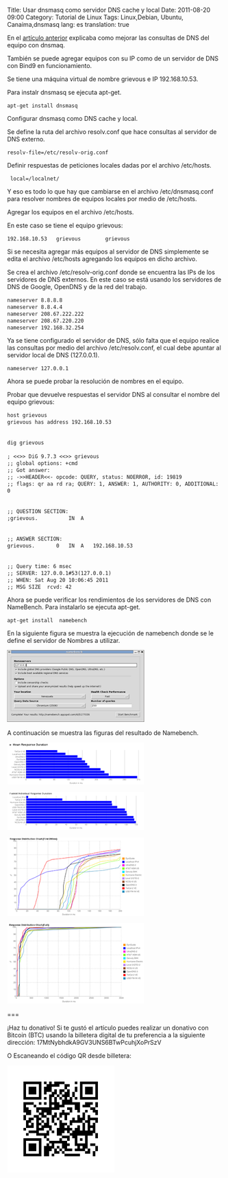 Title: Usar dnsmasq como servidor DNS cache y local
Date: 2011-08-20 09:00
Category: Tutorial de Linux
Tags: Linux,Debian, Ubuntu, Canaima,dnsmasq
lang: es
translation: true

En el [artículo anterior](https://ecrespo.github.io/mejorando-la-velocidad-de-consultas-de-dns-con-dnsmasq-y-probar-pruebas-de-diagnostico.html) explicaba como mejorar las consultas de DNS del equipo con dnsmaq.

También se puede agregar equipos con su IP como de un servidor de DNS con Bind9 en funcionamiento.

Se tiene una máquina virtual de nombre grievous e IP 192.168.10.53.

Para instalr dnsmasq se ejecuta apt-get.

```
apt-get install dnsmasq
```

Configurar dnsmasq como DNS cache y local.

Se define la ruta del archivo resolv.conf que hace consultas al servidor de DNS externo.

```
resolv-file=/etc/resolv-orig.conf
```

Definir respuestas de peticiones locales dadas por el archivo /etc/hosts.

```
 local=/localnet/
```

Y eso es todo lo que hay que cambiarse en el archivo /etc/dnsmasq.conf para resolver nombres de equipos locales por medio de /etc/hosts.

Agregar los equipos en el archivo /etc/hosts.

En este caso se tiene el equipo grievous:

```
192.168.10.53   grievous        grievous
```

Si se necesita agregar más equipos al servidor de DNS simplemente se edita el archivo /etc/hosts agregando los equipos en dicho archivo.

Se crea el archivo /etc/resolv-orig.conf donde se encuentra las IPs de los servidores de DNS externos.
En este caso se está usando los servidores de DNS de Google, OpenDNS y de la red del trabajo.


```
nameserver 8.8.8.8 
nameserver 8.8.4.4
nameserver 208.67.222.222
nameserver 208.67.220.220
nameserver 192.168.32.254
```

Ya se tiene configurado el servidor de DNS, sólo falta que el equipo realice las consultas por medio del archivo /etc/resolv.conf, el cual debe apuntar al servidor local de DNS (127.0.0.1).

```
nameserver 127.0.0.1
```

Ahora se puede probar la resolución de nombres en el equipo.

Probar que devuelve respuestas el servidor DNS al consultar el nombre del equipo grievous:

```
host grievous
grievous has address 192.168.10.53


dig grievous

; <<>> DiG 9.7.3 <<>> grievous
;; global options: +cmd
;; Got answer:
;; ->>HEADER<<- opcode: QUERY, status: NOERROR, id: 19819
;; flags: qr aa rd ra; QUERY: 1, ANSWER: 1, AUTHORITY: 0, ADDITIONAL: 0


;; QUESTION SECTION:
;grievous.			IN	A


;; ANSWER SECTION:
grievous.		0	IN	A	192.168.10.53


;; Query time: 6 msec
;; SERVER: 127.0.0.1#53(127.0.0.1)
;; WHEN: Sat Aug 20 10:06:45 2011
;; MSG SIZE  rcvd: 42
```

Ahora se puede verificar los rendimientos de los servidores de DNS con NameBench. Para instalarlo se ejecuta apt-get.

```
apt-get install  namebench
```

En la siguiente figura se muestra la ejecución de namebench donde se le define el servidor de Nombres a utilizar.

![namebench](./images/namebench.png)

A continuación se muestra las figuras del resultado de Namebench.

![Resultado namebench 1](./images/namebench1.png)

![Resultado namebench 2](./images/namebench2.png)

![Resultado namebench 3](./images/namebench3.png)

![Resultado namebench 4](./images/namebench4.png)


===

¡Haz tu donativo!
Si te gustó el artículo puedes realizar un donativo con Bitcoin (BTC)
usando la billetera digital de tu preferencia a la siguiente
dirección: 17MtNybhdkA9GV3UNS6BTwPcuhjXoPrSzV

O Escaneando el código QR desde billetera:

![17MtNybhdkA9GV3UNS6BTwPcuhjXoPrSzV](./images/17MtNybhdkA9GV3UNS6BTwPcuhjXoPrSzV.png)
